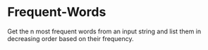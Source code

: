# Frequent-Words
Get the n most frequent words from an input string and list them in decreasing order based on their frequency.

